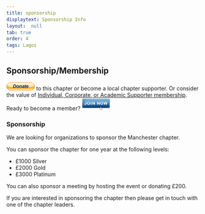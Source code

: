 ```yaml
---
title: sponsorship
displaytext: Sponsorship Info
layout:  null
tab: true
order: 4
tags: Lagos
---
```


## Sponsorship/Membership

<a href="https://owasp.org/donate/" target="_blank"><img src="assets/images/Donate.gif" alt=""/></a> to this
chapter or become a local chapter supporter. Or consider the value of [
Individual, Corporate, or Academic Supporter
membership](https://owasp.org/membership/). Ready to become a member?
<a href="https://owasp.org/membership/" target="_blank"><img src="assets/images/BlueIcon.jpeg" alt=""/></a>

### Sponsorship

We are looking for organizations to sponsor the Manchester chapter.

You can sponsor the chapter for one year at the following levels:

  - £1000 Silver
  - £2000 Gold
  - £3000 Platinum

You can also sponsor a meeting by hosting the event or donating £200.

If you are interested in sponsoring the chapter then please get in touch
with one of the chapter leaders.


